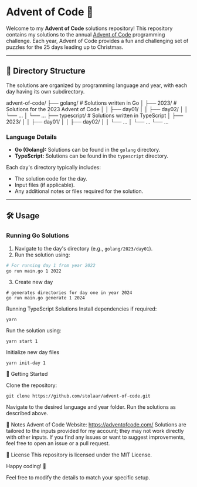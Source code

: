# Advent of Code 🎄

Welcome to my **Advent of Code** solutions repository! This repository contains my solutions to the annual [Advent of Code](https://adventofcode.com/) programming challenge. Each year, Advent of Code provides a fun and challenging set of puzzles for the 25 days leading up to Christmas.

---

## 📂 Directory Structure

The solutions are organized by programming language and year, with each day having its own subdirectory.

advent-of-code/
├── golang/ # Solutions written in Go
│ ├── 2023/ # Solutions for the 2023 Advent of Code
│ │ ├── day01/
│ │ ├── day02/
│ │ └── ...
│ └── ...
├── typescript/ # Solutions written in TypeScript
│ ├── 2023/
│ │ ├── day01/
│ │ ├── day02/
│ │ └── ...
│ └── ...
└── ...

### Language Details

- **Go (Golang):** Solutions can be found in the `golang` directory.
- **TypeScript:** Solutions can be found in the `typescript` directory.

Each day's directory typically includes:
- The solution code for the day.
- Input files (if applicable).
- Any additional notes or files required for the solution.
---

## 🛠️ Usage

### Running Go Solutions
1. Navigate to the day's directory (e.g., `golang/2023/day01`).
2. Run the solution using:

```bash
# For running day 1 from year 2022
go run main.go 1 2022
```

3. Create new day
```
# generates directories for day one in year 2024
go run main.go generate 1 2024
```

Running TypeScript Solutions
Install dependencies if required:
```
yarn
```

Run the solution using:
```
yarn start 1
```

Initialize new day files
```
yarn init-day 1
```

🚀 Getting Started

Clone the repository:
```
git clone https://github.com/stolaar/advent-of-code.git
```

Navigate to the desired language and year folder.
Run the solutions as described above.

📝 Notes
Advent of Code Website: https://adventofcode.com/
Solutions are tailored to the inputs provided for my account; they may not work directly with other inputs.
If you find any issues or want to suggest improvements, feel free to open an issue or a pull request.

📜 License
This repository is licensed under the MIT License.

Happy coding! 🎅

Feel free to modify the details to match your specific setup.






